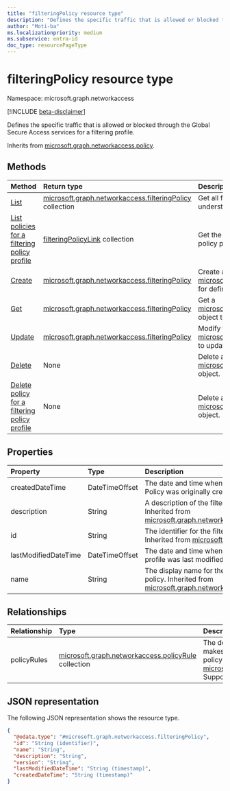 ```yaml
---
title: "filteringPolicy resource type"
description: "Defines the specific traffic that is allowed or blocked through the Global Secure Access services for a filtering profile."
author: "Moti-ba"
ms.localizationpriority: medium
ms.subservice: entra-id
doc_type: resourcePageType
---
```


# filteringPolicy resource type

Namespace: microsoft.graph.networkaccess

[!INCLUDE [beta-disclaimer](../../includes/beta-disclaimer.md)]

Defines the specific traffic that is allowed or blocked through the Global Secure Access services for a filtering profile.

Inherits from [microsoft.graph.networkaccess.policy](../resources/networkaccess-policy.md).

## Methods
|Method|Return type|Description|
|:---|:---|:---|
|[List](../api/networkaccess-networkaccessroot-list-filteringpolicies.md)|[microsoft.graph.networkaccess.filteringPolicy](../resources/networkaccess-filteringpolicy.md) collection|Get all filtering policies in the tenant to better understand what traffic is blocked or allowed.|
|[List policies for a filtering policy profile](../api/networkaccess-policylink-list-policy.md)|[filteringPolicyLink](../resources/networkaccess-filteringpolicylink.md) collection|Get the filtering policy resources from the policy profile.|
|[Create](../api/networkaccess-filteringpolicy-post-policyrules.md)|[microsoft.graph.networkaccess.filteringPolicy](../resources/networkaccess-filteringpolicy.md)|Create a new [microsoft.graph.networkaccess.filteringPolicy](../resources/networkaccess-filteringpolicy.md) for defining traffic rules.|
|[Get](../api/networkaccess-filteringpolicy-get.md)|[microsoft.graph.networkaccess.filteringPolicy](../resources/networkaccess-filteringpolicy.md)|Get a [microsoft.graph.networkaccess.filteringPolicy](../resources/networkaccess-filteringpolicy.md) object to view its configuration.|
|[Update](../api/networkaccess-filteringprofile-update.md)|[microsoft.graph.networkaccess.filteringPolicy](../resources/networkaccess-filteringpolicy.md)|Modify the properties of an existing [microsoft.graph.networkaccess.filteringPolicy](../resources/networkaccess-filteringpolicy.md) to update its traffic rules.|
|[Delete](../api/networkaccess-filteringpolicylink-delete-policy.md)|None|Delete a [microsoft.graph.networkaccess.filteringPolicy](../resources/networkaccess-filteringpolicy.md) object.|
|[Delete policy for a filtering policy profile](../api/networkaccess-filteringprofile-delete-policies.md)|None|Delete a [microsoft.graph.networkaccess.filteringPolicy](../resources/networkaccess-filteringpolicy.md) object.|



## Properties
|Property|Type|Description|
|:---|:---|:---|
|createdDateTime|DateTimeOffset|The date and time when the filtering Policy was originally created.|
|description|String|A description of the filtering policy. Inherited from [microsoft.graph.networkaccess.policy](../resources/networkaccess-policy.md).|
|id|String|The identifier for the filtering policy. Inherited from [microsoft.graph.entity](../resources/entity.md).|
|lastModifiedDateTime|DateTimeOffset|The date and time when a particular profile was last modified or updated.|
|name|String|The display name for the filtering policy. Inherited from [microsoft.graph.networkaccess.policy](../resources/networkaccess-policy.md).|

## Relationships
|Relationship|Type|Description|
|:---|:---|:---|
|policyRules|[microsoft.graph.networkaccess.policyRule](../resources/networkaccess-policyrule.md) collection|The definition of the policy ruleset that makes up the core definition of a policy. Inherited from [microsoft.graph.networkaccess.policy](../resources/networkaccess-policy.md). Supports `$expand`.|

## JSON representation
The following JSON representation shows the resource type.
<!-- {
  "blockType": "resource",
  "keyProperty": "id",
  "@odata.type": "microsoft.graph.networkaccess.filteringPolicy",
  "baseType": "microsoft.graph.networkaccess.policy",
  "openType": false
}
-->
``` json
{
  "@odata.type": "#microsoft.graph.networkaccess.filteringPolicy",
  "id": "String (identifier)",
  "name": "String",
  "description": "String",
  "version": "String",
  "lastModifiedDateTime": "String (timestamp)",
  "createdDateTime": "String (timestamp)"
}
```

